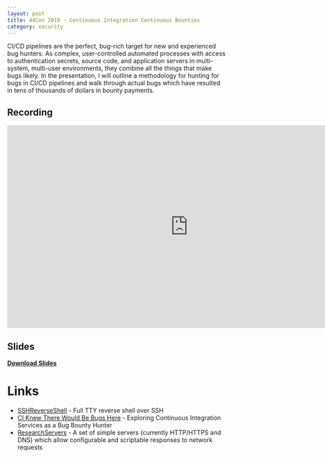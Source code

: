 ```yaml
---
layout: post
title: 44Con 2019 - Continuous Integration Continuous Bounties
category: security
---
```


CI/CD pipelines are the perfect, bug-rich target for new and experienced bug hunters. As complex, user-controlled automated processes with access to authentication secrets, source code, and application servers in multi-system, multi-user environments, they combine all the things that make bugs likely. In the presentation, I will outline a methodology for hunting for bugs in CI/CD pipelines and walk through actual bugs which have resulted in tens of thousands of dollars in bounty payments.

<!--more-->

## Recording
<iframe width="832" height="468" src="https://www.youtube.com/embed/AQCvfzwcGso" frameborder="0" allow="accelerometer; autoplay; encrypted-media; gyroscope; picture-in-picture" allowfullscreen></iframe>

## Slides
<script async class="speakerdeck-embed" data-id="fa6fd29c01bf4e36b25d3d84bd06f458" data-ratio="1.77777777777778" src="//speakerdeck.com/assets/embed.js"></script>

[**Download Slides**](https://drive.google.com/open?id=1U8PkppFvLWnJ-Fpmc0Q9TDkX2PB_lEPa)

# Links
* [SSHReverseShell](https://github.com/ajxchapman/sshreverseshell) - Full TTY reverse shell over SSH
* [CI Knew There Would Be Bugs Here](https://edoverflow.com/2019/ci-knew-there-would-be-bugs-here/) - Exploring Continuous Integration Services as a Bug Bounty Hunter
* [ResearchServers](https://github.com/ajxchapman/researchservers) - A set of simple servers (currently HTTP/HTTPS and DNS) which allow configurable and scriptable responses to network requests
